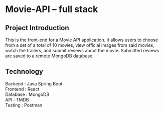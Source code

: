 # Movie-API – full stack


## Project Introduction
This is the front-end for a Movie API application. It allows users to choose from a set of a total of 10 movies, view official images from said movies, watch the trailers, and submit reviews about the movie. Submitted reviews are saved to a remote MongoDB database.

## Technology
Backend  : Java Spring Boot
<br>
Frontend : React
<br>
Database : MongoDB
<br>
API      : TMDB
<br>
Testing  : Postman

